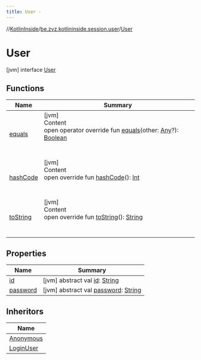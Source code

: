```yaml
---
title: User -
---
```

//[KotlinInside](../../index.md)/[be.zvz.kotlininside.session.user](../index.md)/[User](index.md)



# User  
 [jvm] interface [User](index.md)   


## Functions  
  
|  Name|  Summary| 
|---|---|
| [equals](https://kotlinlang.org/api/latest/jvm/stdlib/kotlin/-any/equals.html)| [jvm]  <br>Content  <br>open operator override fun [equals](https://kotlinlang.org/api/latest/jvm/stdlib/kotlin/-any/equals.html)(other: [Any](https://kotlinlang.org/api/latest/jvm/stdlib/kotlin/-any/index.html)?): [Boolean](https://kotlinlang.org/api/latest/jvm/stdlib/kotlin/-boolean/index.html)  <br><br><br>
| [hashCode](https://kotlinlang.org/api/latest/jvm/stdlib/kotlin/-any/hash-code.html)| [jvm]  <br>Content  <br>open override fun [hashCode](https://kotlinlang.org/api/latest/jvm/stdlib/kotlin/-any/hash-code.html)(): [Int](https://kotlinlang.org/api/latest/jvm/stdlib/kotlin/-int/index.html)  <br><br><br>
| [toString](https://kotlinlang.org/api/latest/jvm/stdlib/kotlin/-any/to-string.html)| [jvm]  <br>Content  <br>open override fun [toString](https://kotlinlang.org/api/latest/jvm/stdlib/kotlin/-any/to-string.html)(): [String](https://kotlinlang.org/api/latest/jvm/stdlib/kotlin/-string/index.html)  <br><br><br>


## Properties  
  
|  Name|  Summary| 
|---|---|
| [id](index.md#be.zvz.kotlininside.session.user/User/id/#/PointingToDeclaration/)|  [jvm] abstract val [id](index.md#be.zvz.kotlininside.session.user/User/id/#/PointingToDeclaration/): [String](https://kotlinlang.org/api/latest/jvm/stdlib/kotlin/-string/index.html)   <br>
| [password](index.md#be.zvz.kotlininside.session.user/User/password/#/PointingToDeclaration/)|  [jvm] abstract val [password](index.md#be.zvz.kotlininside.session.user/User/password/#/PointingToDeclaration/): [String](https://kotlinlang.org/api/latest/jvm/stdlib/kotlin/-string/index.html)   <br>


## Inheritors  
  
|  Name| 
|---|
| [Anonymous](../-anonymous/index.md)
| [LoginUser](../-login-user/index.md)

